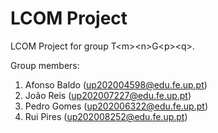 # LCOM Project

LCOM Project for group T&lt;m&gt;&lt;n&gt;G&lt;p&gt;&lt;q&gt;.

Group members:

1. Afonso Baldo (up202004598@edu.fe.up.pt)
2. João Reis (up202007227@edu.fe.up.pt)
3. Pedro Gomes (up202006322@edu.fe.up.pt)
4. Rui Pires (up202008252@edu.fe.up.pt)
